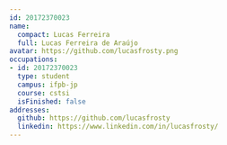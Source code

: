 ```yaml
---
id: 20172370023
name:
  compact: Lucas Ferreira
  full: Lucas Ferreira de Araújo
avatar: https://github.com/lucasfrosty.png
occupations:
- id: 20172370023
  type: student
  campus: ifpb-jp
  course: cstsi
  isFinished: false
addresses:
  github: https://github.com/lucasfrosty
  linkedin: https://www.linkedin.com/in/lucasfrosty/
---
```

